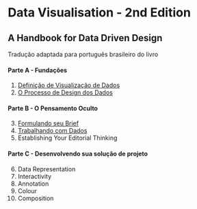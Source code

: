 # Data Visualisation - 2nd Edition
## A Handbook for Data Driven Design

Tradução adaptada para português brasileiro do livro

#### Parte A - Fundações

1. [Definição de Visualização de Dados](/PartA/DefiningDataVisualisation.md)
2. [O Processo de Design dos Dados](/PartA/TheVisualisationDesignProcess.md)

#### Parte B - O Pensamento Oculto

3. [Formulando seu Brief](/PartB/FormulatingYourBrief.md)
4. [Trabalhando com Dados](/PartB/WorkingData.md)
5. Establishing Your Editorial Thinking

#### Parte C - Desenvolvendo sua solução de projeto

6. Data Representation
7. Interactivity
8. Annotation
9. Colour
10. Composition
